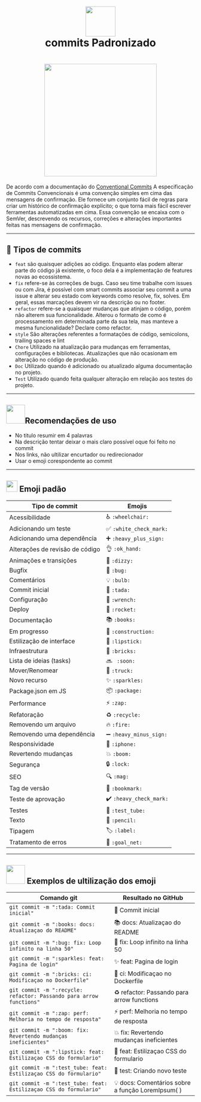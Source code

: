 <h1 align="center">
<img src="https://media.giphy.com/media/W85Znx8E1E6yaz5H2C/giphy.gif" width="80"><br>commits Padronizado
</h1>

<h1 align="center">
<img src=""  width="300px">
</h1>


De acordo com a documentação do [Conventional Commits](https://www.conventionalcommits.org/en/v1.0.0/) A especificação de Commits Convencionais é uma convenção simples em cima das mensagens de confirmação. Ele fornece um conjunto fácil de regras para criar um histórico de confirmação explícito; o que torna mais fácil escrever ferramentas automatizadas em cima. Essa convenção se encaixa com o SemVer, descrevendo os recursos, correções e alterações importantes feitas nas mensagens de confirmação.

----

## 👾 Tipos de commits

- `feat` são quaisquer adições ao código. Enquanto elas podem alterar parte do código já existente, o foco dela é a implementação de features novas ao ecossistema.
- `fix` refere-se às correções de bugs. Caso seu time trabalhe com issues ou com Jira, é possível com smart commits associar seu commit a uma issue e alterar seu estado com keywords como resolve, fix, solves. Em geral, essas marcações devem vir na descrição ou no footer.
- `refactor` refere-se a quaisquer mudanças que atinjam o código, porém não alterem sua funcionalidade. Alterou o formato de como é processamento em determinada parte da sua tela, mas manteve a mesma funcionalidade? Declare como refactor.
- `style` São alterações referentes a formatações de código, semicolons, trailing spaces e lint
- `Chore` Utilizado na atualização para mudanças em ferramentas, configurações e bibliotecas. Atualizações que não ocasionam em alteração no código de produção.
- `Doc` Utilizado quando é adicionado ou atualizado alguma documentação no projeto.
- `Test` Utilizado quando feita qualquer alteração em relação aos testes do projeto.

----

## <img src="https://media.giphy.com/media/lRc0riwAfCcK3stcr2/giphy.gif" width="50px">Recomendações de uso

- No titulo resumir em 4 palavras
- Na descrição tentar deixar o mais claro possível oque foi feito no commit
- Nos links, não ultilizar encurtador ou redirecionador
- Usar o emoji corespondente ao commit

----

## <img src="https://media.giphy.com/media/ctBY5QMBfJ4QgkQkeL/giphy.gif" width="30px"> Emoji padão

<table>
  <thead>
    <tr>
      <th>Tipo de commit</th>
      <th>Emojis</th>
    </tr>
  </thead>
 <tbody>
    <tr>
      <td>Acessibilidade</td>
      <td>♿ <code>:wheelchair:</code></td>
    </tr>
    <tr>
      <td>Adicionando um teste</td>
      <td>✅ <code>:white_check_mark:</code></td>
    </tr>
    <tr>
      <td>Adicionando uma dependência</td>
      <td>➕ <code>:heavy_plus_sign:</code></td>
    </tr>
    <tr>
      <td>Alterações de revisão de código</td>
      <td>👌 <code>:ok_hand:</code></td>
    </tr>
    <tr>
      <td>Animações e transições</td>
      <td>💫 <code>:dizzy:</code></td>
    </tr>
    <tr>
      <td>Bugfix</td>
      <td>🐛 <code>:bug:</code></td>
    </tr>
    <tr>
      <td>Comentários</td>
      <td>💡 <code>:bulb:</code></td>
    </tr>
    <tr>
      <td>Commit inicial</td>
      <td>🎉 <code>:tada:</code></td>
    </tr>
    <tr>
      <td>Configuração</td>
      <td>🔧 <code>:wrench:</code></td>
    </tr>
    <tr>
      <td>Deploy</td>
      <td>🚀 <code>:rocket:</code></td>
    </tr>
    <tr>
      <td>Documentação</td>
      <td>📚 <code>:books:</code></td>
    </tr>
    <tr>
      <td>Em progresso</td>
      <td>🚧 <code>:construction:</code></td>
    </tr>
    <tr>
      <td>Estilização de interface</td>
      <td>💄 <code>:lipstick:</code></td>
    </tr>
    <tr>
      <td>Infraestrutura</td>
      <td>🧱 <code>:bricks:</code></td>
    </tr>
    <tr>
      <td>Lista de ideias (tasks)</td>
      <td>🔜 <code> :soon: </code></td>
    </tr>
    <tr>
      <td>Mover/Renomear</td>
      <td>🚚 <code>:truck:</code></td>
    </tr>
    <tr>
      <td>Novo recurso</td>
      <td>✨ <code>:sparkles:</code></td>
    </tr>
    <tr>
      <td>Package.json em JS</td>
      <td>📦 <code>:package:</code></td>
    </tr>
    <tr>
      <td>Performance</td>
      <td>⚡ <code>:zap:</code></td>
    </tr>
    <tr>
        <td>Refatoração</td>
        <td>♻️ <code>:recycle:</code></td>
    </tr>
    <tr>
      <td>Removendo um arquivo</td>
      <td>🔥 <code>:fire:</code></td>
    </tr>
    <tr>
      <td>Removendo uma dependência</td>
      <td>➖ <code>:heavy_minus_sign:</code></td>
    </tr>
    <tr>
      <td>Responsividade</td>
      <td>📱 <code>:iphone:</code></td>
    </tr>
    <tr>
      <td>Revertendo mudanças</td>
      <td>💥 <code>:boom:</code></td>
    </tr>
    <tr>
      <td>Segurança</td>
      <td>🔒️ <code>:lock:</code></td>
    </tr>
    <tr>
      <td>SEO</td>
      <td>🔍️ <code>:mag:</code></td>
    </tr>
    <tr>
      <td>Tag de versão</td>
      <td>🔖 <code>:bookmark:</code></td>
    </tr>
    <tr>
      <td>Teste de aprovação</td>
      <td>✔️ <code>:heavy_check_mark:</code></td>
    </tr>
    <tr>
      <td>Testes</td>
      <td>🧪 <code>:test_tube:</code></td>
    </tr>
    <tr>
      <td>Texto</td>
      <td>📝 <code>:pencil:</code></td>
    </tr>
    <tr>
      <td>Tipagem</td>
      <td>🏷️ <code>:label:</code></td>
    </tr>
    <tr>
      <td>Tratamento de erros</td>
      <td>🥅 <code>:goal_net:</code></td>
    </tr>
  </tbody>
</table>

----

## <img src="https://media.giphy.com/media/lRLzrbhmh5pFf4jOga/giphy.gif" width="50px"> Exemplos de ultilização dos emoji

<table>
  <thead>
    <tr>
      <th>Comando git</th>
      <th>Resultado no GitHub</th>
    </tr>
  </thead>
 <tbody>
    <tr>
      <td>
        <code>git commit -m ":tada: Commit inicial"</code>
      </td>
      <td>🎉 Commit inicial</td>
    </tr>
    <tr>
      <td>
        <code>git commit -m ":books: docs: Atualizaçao do README"</code>
      </td>
      <td>📚 docs: Atualizaçao do README</td>
    </tr>
    <tr>
      <td>
        <code>git commit -m ":bug: fix: Loop infinito na linha 50"</code>
      </td>
      <td>🐛 fix: Loop infinito na linha 50</td>
    </tr>
    <tr>
      <td>
        <code>git commit -m ":sparkles: feat: Pagina de login"</code>
      </td>
      <td>✨ feat: Pagina de login</td>
    </tr>
    <tr>
      <td>
        <code>git commit -m ":bricks: ci: Modificaçao no Dockerfile"</code>
      </td>
      <td>🧱 ci: Modificaçao no Dockerfile</td>
    </tr>
    <tr>
      <td>
        <code>git commit -m ":recycle: refactor: Passando para arrow functions"</code>
      </td>
      <td>♻️ refactor: Passando para arrow functions</td>
    </tr>
    <tr>
      <td>
        <code>git commit -m ":zap: perf: Melhoria no tempo de resposta"</code>
      </td>
      <td>⚡ perf: Melhoria no tempo de resposta</td>
    </tr>
    <tr>
      <td>
        <code>git commit -m ":boom: fix: Revertendo mudanças ineficientes"</code>
      </td>
      <td>💥 fix: Revertendo mudanças ineficientes</td>
    </tr>
    <tr>
      <td>
        <code>git commit -m ":lipstick: feat: Estilizaçao CSS do formulario"</code>
      </td>
      <td>💄 feat: Estilizaçao CSS do formulario</td>
    </tr>
    <tr>
      <td>
        <code>git commit -m ":test_tube: feat: Estilizaçao CSS do formulario"</code>
      </td>
      <td>🧪 test: Criando novo teste</td>
    </tr>
    <tr>
      <td>
        <code>git commit -m ":test_tube: feat: Estilizaçao CSS do formulario"</code>
      </td>
      <td>💡 docs: Comentários sobre a função LoremIpsum( )</td>
    </tr>
  </tbody>
</table>

